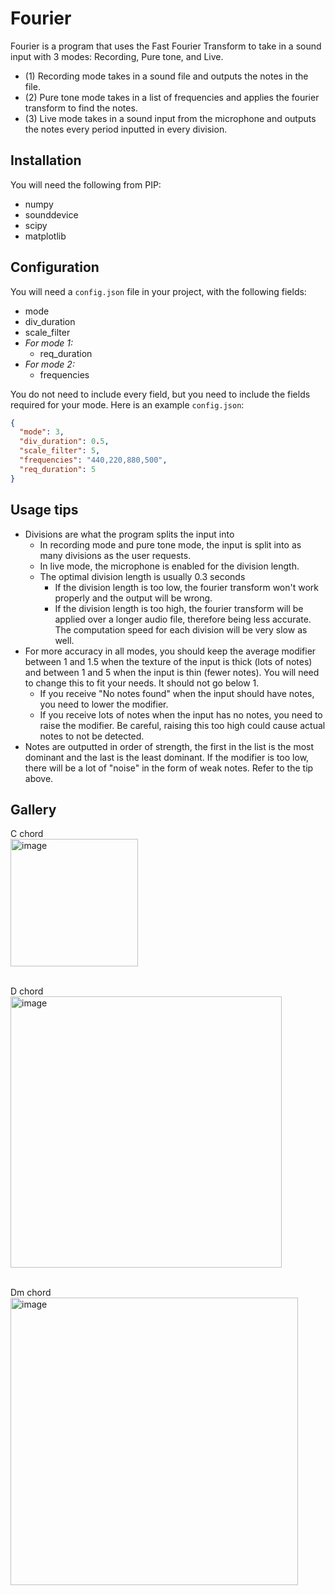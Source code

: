 # Fourier
Fourier is a program that uses the Fast Fourier Transform to take in a sound input with 3 modes: Recording, Pure tone, and Live.

- (1) Recording mode takes in a sound file and outputs the notes in the file.
- (2) Pure tone mode takes in a list of frequencies and applies the fourier transform to find the notes.
- (3) Live mode takes in a sound input from the microphone and outputs the notes every period inputted in every division.

## Installation
You will need the following from PIP:
- numpy
- sounddevice
- scipy
- matplotlib

## Configuration
You will need a `config.json` file in your project, with the following fields:
- mode
- div_duration
- scale_filter
- _For mode 1:_
  - req_duration
- _For mode 2:_
  - frequencies

You do not need to include every field, but you need to include the fields required for your mode. Here is an example `config.json`:

```json
{
  "mode": 3,
  "div_duration": 0.5,
  "scale_filter": 5,
  "frequencies": "440,220,880,500",
  "req_duration": 5
}
```

## Usage tips
- Divisions are what the program splits the input into 
  - In recording mode and pure tone mode, the input is split into as many divisions as the user requests.
  - In live mode, the microphone is enabled for the division length.
  - The optimal division length is usually 0.3 seconds
    - If the division length is too low, the fourier transform won't work properly and the output will be wrong.
    - If the division length is too high, the fourier transform will be applied over a longer audio file, therefore being less accurate. The computation speed for each division will be very slow as well.
- For more accuracy in all modes, you should keep the average modifier between 1 and 1.5 when the texture of the input is thick (lots of notes) and between 1 and 5 when the input is thin (fewer notes). You will need to change this to fit your needs. It should not go below 1.
  - If you receive "No notes found" when the input should have notes, you need to lower the modifier.
  - If you receive lots of notes when the input has no notes, you need to raise the modifier. Be careful, raising this too high could cause actual notes to not be detected.
- Notes are outputted in order of strength, the first in the list is the most dominant and the last is the least dominant. If the modifier is too low, there will be a lot of "noise" in the form of weak notes. Refer to the tip above.


## Gallery
C chord <br />
<img width="204" alt="image" src="https://github.com/iwl-lyam/fourier/assets/64089164/0c9afd9c-b227-4567-b34e-4cb148141e2d">

<br />D chord<br />
<img width="434" alt="image" src="https://github.com/iwl-lyam/fourier/assets/64089164/19e0ec4d-9c35-458e-a723-a0b67c3f525a">

<br />Dm chord<br />
<img width="460" alt="image" src="https://github.com/iwl-lyam/fourier/assets/64089164/1616c589-6447-449a-b9db-7b7185c2830e">
